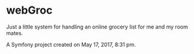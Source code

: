 webGroc
=======

Just a little system for handling an online grocery list for me and my room mates.

A Symfony project created on May 17, 2017, 8:31 pm.
